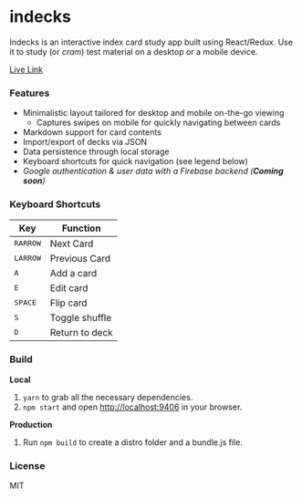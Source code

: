 # indecks
Indecks is an interactive index card study app built using React/Redux. Use it to study (or _cram_) test material on a desktop or a mobile device.

[Live Link](https://danyim.github.io/indecks/)

### Features
- Minimalistic layout tailored for desktop and mobile on-the-go viewing
  - Captures swipes on mobile for quickly navigating between cards
- Markdown support for card contents
- Import/export of decks via JSON
- Data persistence through local storage
- Keyboard shortcuts for quick navigation (see legend below)
- _Google authentication & user data with a Firebase backend (**Coming soon**)_

### Keyboard Shortcuts
| Key | Function |
| --- | -------- |
| <kbd>RARROW</kbd> | Next Card |
| <kbd>LARROW</kbd> | Previous Card |
| <kbd>A</kbd> | Add a card |
| <kbd>E</kbd> | Edit card |
| <kbd>SPACE</kbd> | Flip card |
| <kbd>S</kbd> | Toggle shuffle |
| <kbd>D</kbd> | Return to deck |

### Build
**Local**

1. `yarn` to grab all the necessary dependencies.
2. `npm start` and open [http://localhost:9406](http://localhost:9406) in your browser.

**Production**

1. Run `npm build` to create a distro folder and a bundle.js file.

### License
  MIT
